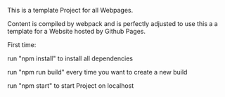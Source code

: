 This is a template Project for all Webpages.

Content is compiled by webpack and is perfectly adjusted to use this a a template for a Website hosted by Github Pages. 

First time:

run "npm install" to install all dependencies

run "npm run build" every time you want to create a new build

run "npm start" to start Project on localhost
